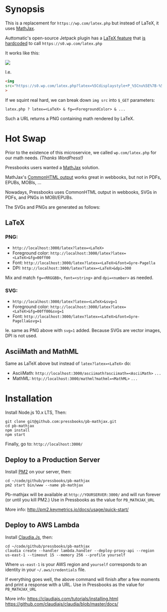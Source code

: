 # Synopsis

This is a replacement for `https://wp.com/latex.php`  but instead of LaTeX, it uses [MathJax](https://www.mathjax.org/).

Auttomatic's open-source Jetpack plugin has a [LaTeX feature](https://en.support.wordpress.com/latex/) that [is hardcoded](https://github.com/Automattic/jetpack/blob/45a6dfefbd8f4239cd61cbd28f361e9ef6036cac/modules/latex.php#L87)
to call `https://s0.wp.com/latex.php`

It works like this:

<p><img src="https://s0.wp.com/latex.php?latex=%5Cdisplaystyle+P_%5Cnu%5E%7B-%5Cmu%7D%28z%29%3D%5Cfrac%7B%5Cleft%28z%5E2-1%5Cright%29%5E%7B%5Cfrac%7B%5Cmu%7D%7B2%7D%7D%7D%7B2%5E%5Cmu+%5Csqrt%7B%5Cpi%7D%5CGamma%5Cleft%28%5Cmu%2B%5Cfrac%7B1%7D%7B2%7D%5Cright%29%7D%5Cint_%7B-1%7D%5E1%5Cfrac%7B%5Cleft%281-t%5E2%5Cright%29%5E%7B%5Cmu+-%5Cfrac%7B1%7D%7B2%7D%7D%7D%7B%5Cleft%28z%2Bt%5Csqrt%7Bz%5E2-1%7D%5Cright%29%5E%7B%5Cmu-%5Cnu%7D%7Ddt&amp;fg=000000&bg=T" ></p>

I.e.

```html
<img 
src="https://s0.wp.com/latex.php?latex=%5Cdisplaystyle+P_%5Cnu%5E%7B-%5Cmu%7D%28z%29%3D%5Cfrac%7B%5Cleft%28z%5E2-1%5Cright%29%5E%7B%5Cfrac%7B%5Cmu%7D%7B2%7D%7D%7D%7B2%5E%5Cmu+%5Csqrt%7B%5Cpi%7D%5CGamma%5Cleft%28%5Cmu%2B%5Cfrac%7B1%7D%7B2%7D%5Cright%29%7D%5Cint_%7B-1%7D%5E1%5Cfrac%7B%5Cleft%281-t%5E2%5Cright%29%5E%7B%5Cmu+-%5Cfrac%7B1%7D%7B2%7D%7D%7D%7B%5Cleft%28z%2Bt%5Csqrt%7Bz%5E2-1%7D%5Cright%29%5E%7B%5Cmu-%5Cnu%7D%7Ddt&amp;fg=000000" 
>
```

If we squint real hard, we can break down `img src` into `$_GET` parameters:

`latex.php ? latex=<LaTeX> & fg=<ForegroundColor> & ...`

Such a URL returns a PNG containing math rendered by LaTeX.

# Hot Swap

Prior to the existence of this microservice, we called `wp.com/latex.php` for our math needs. _(Thanks WordPress!)_

Pressbooks users wanted a [MathJax](https://www.mathjax.org/) solution. 

MathJax's [CommonHTML output](http://docs.mathjax.org/en/latest/options/output-processors/CommonHTML.html) works great in webbooks, but not in PDFs, EPUBs, MOBIs, ...

Nowadays, Pressbooks uses CommonHTML output in webbooks, SVGs in PDFs, and PNGs in MOBI/EPUBs. 

The SVGs and PNGs are generated as follows:

## LaTeX

### PNG:

+ `http://localhost:3000/latex?latex=<LaTeX>`
+ Foreground color: `http://localhost:3000/latex?latex=<LaTeX>&fg=00ff00`
+ Font: `http://localhost:3000/latex?latex=<LaTeX>&font=Gyre-Pagella`
+ DPI: `http://localhost:3000/latex?latex=<LaTeX>&dpi=300`

Mix and match `fg=<RRGGBB>`, `font=<string>` and `dpi=<number>` as needed.

### SVG:

+ `http://localhost:3000/latex?latex=<LaTeX>&svg=1`
+ Foreground color: `http://localhost:3000/latex?latex=<LaTeX>&fg=00ff00&svg=1`
+ Font: `http://localhost:3000/latex?latex=<LaTeX>&font=Gyre-Pagella&svg=1`

Ie. same as PNG above with `svg=1` added. Because SVGs are vector images, DPI is not used.
 
## AsciiMath and MathML

Same as LaTeX above but instead of `latex?latex=<LaTeX>` do:

+ AsciiMath: `http://localhost:3000/asciimath?asciimath=<AsciiMath>` `...`
+ MathML: `http://localhost:3000/mathml?mathml=<MathML>` `...`

# Installation

Install Node.js 10.x LTS, Then:

    git clone git@github.com:pressbooks/pb-mathjax.git
    cd pb-mathjax
    npm install
    npm start
    
Finally, go to: `http://localhost:3000/`

## Deploy to a Production Server

Install [PM2](http://pm2.keymetrics.io/) on your server, then:

    cd ~/code/github/pressbooks/pb-mathjax
    pm2 start bin/www --name pb-mathjax

Pb-mathjax will be available at `http://YOURSERVER:3000/` and will run forever (or until you kill PM2.) Use in Pressbooks as the value for `PB_MATHJAX_URL`

More info: http://pm2.keymetrics.io/docs/usage/quick-start/


## Deploy to AWS Lambda

Install [Claudia.Js](https://claudiajs.com/), then:

    cd ~/code/github/pressbooks/pb-mathjax
    claudia create --handler lambda.handler --deploy-proxy-api --region us-east-1 --timeout 15 --memory 256 --profile yourself

Where `us-east-1` is your AWS region and `yourself` corresponds to an identity in your `~/.aws/credentials` file. 

If everything goes well, the above command will finish after a few moments and print a response with a URL. Use in Pressbooks as the value for `PB_MATHJAX_URL`

More info: https://claudiajs.com/tutorials/installing.html https://github.com/claudiajs/claudia/blob/master/docs/

